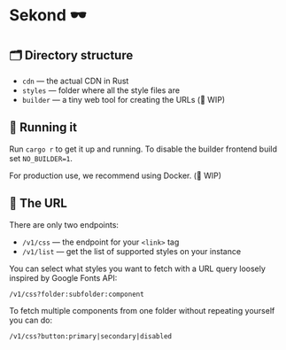 # Sekond 🕶️

## 🗂️ Directory structure

- `cdn` — the actual CDN in Rust
- `styles` — folder where all the style files are
- `builder` — a tiny web tool for creating the URLs (🚧 WIP)

## 🚀 Running it

Run `cargo r` to get it up and running. To disable the builder frontend build set `NO_BUILDER=1`.

For production use, we recommend using Docker. (🚧 WIP)

## 🔗 The URL

There are only two endpoints:

- `/v1/css` — the endpoint for your `<link>` tag
- `/v1/list` — get the list of supported styles on your instance

You can select what styles you want to fetch with a URL query loosely inspired by Google Fonts API:

`/v1/css?folder:subfolder:component`

To fetch multiple components from one folder without repeating yourself you can do:

`/v1/css?button:primary|secondary|disabled`
